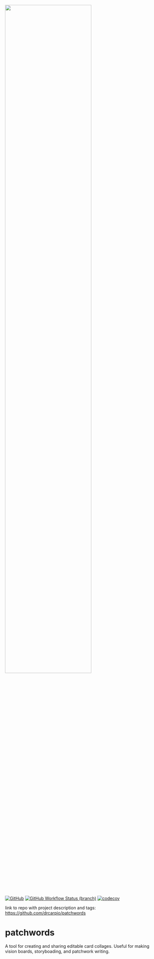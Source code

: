 <img src="https://github.com/drcarpio/patchwords/blob/master/images/logo-original.svg" width="75%"></image>
<br>
[![GitHub](https://img.shields.io/github/license/drcarpio/patchwords)](https://img.shields.io/github/license/drcarpio/patchwords)
[![GitHub Workflow Status (branch)](https://img.shields.io/github/workflow/status/drcarpio/patchwords/CI/master)](https://img.shields.io/github/workflow/status/drcarpio/patchwords/CI/master)
[![codecov](https://codecov.io/gh/drcarpio/patchwords/branch/master/graph/badge.svg)](https://codecov.io/gh/drcarpio/patchwords)


link to repo with project description and tags: https://github.com/drcarpio/patchwords



# patchwords
A tool for creating and sharing editable card collages. Useful for making vision boards, storyboading, and patchwork writing. 

